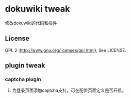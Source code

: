 # dokuwiki tweak

修改dokuwiki的代码和插件

## License
GPL 2 (http://www.gnu.org/licenses/gpl.html), See LICENSE.

## plugin tweak
### captcha plugin
1. 为登录页面添加captcha支持，可在配置页面定义是否开启。
